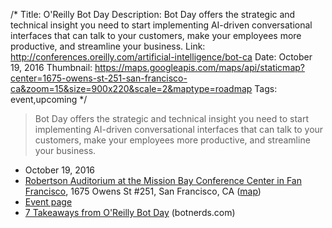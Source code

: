 /*
Title: O'Reilly Bot Day
Description: Bot Day offers the strategic and technical insight you need to start implementing AI-driven conversational interfaces that can talk to your customers, make your employees more productive, and streamline your business.
Link: http://conferences.oreilly.com/artificial-intelligence/bot-ca
Date: October 19, 2016
Thumbnail: https://maps.googleapis.com/maps/api/staticmap?center=1675-owens-st-251-san-francisco-ca&zoom=15&size=900x220&scale=2&maptype=roadmap
Tags: event,upcoming
*/

> Bot Day offers the strategic and technical insight you need to start implementing AI-driven conversational interfaces that can talk to your customers, make your employees more productive, and streamline your business.


- October 19, 2016
- [Robertson Auditorium at the Mission Bay Conference Center in Fan Francisco](http://www.acc-missionbayconferencecenter.com/planning-a-meeting/floor-plans/robertson-auditorium.aspx), 1675 Owens St #251, San Francisco, CA ([map](https://www.google.com/maps/dir/Current+Location/1675-owens-st-#251-san-francisco-ca))
- [Event page](http://conferences.oreilly.com/artificial-intelligence/bot-ca)
- [7 Takeaways from O'Reilly Bot Day](http://botnerds.com/oreilly-bot-day/) (botnerds.com)
